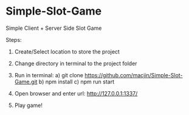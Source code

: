 # Simple-Slot-Game
Simple Client + Server Side Slot Game

Steps:
1. Create/Select location to store the project
2. Change directory in terminal to the project folder
3. Run in terminal: 
  a) git clone https://github.com/macjin/Simple-Slot-Game.git
  b) npm install
  c) npm run start
  
4. Open browser and enter url: http://127.0.0.1:1337/
5. Play game!
    
